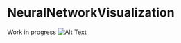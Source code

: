 # NeuralNetworkVisualization
Work in progress
![Alt Text](https://media.giphy.com/media/Jg41tM6Bk71te/giphy.gif)
